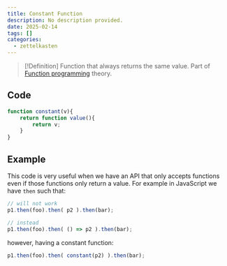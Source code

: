 ```yaml
---
title: Constant Function
description: No description provided.
date: 2025-02-14
tags: []
categories:
  - zettelkasten
---
```


> [!Definition]
> Function that always returns the same value. Part of [Function programming](Function%20programming) theory.

## Code

```js
function constant(v){
	return function value(){ 
		return v;
	}
}
```

## Example

This code is very useful when we have an API that only accepts functions even if those functions only return a value. For example in JavaScript we have `then` such that:

```js
// will not work
p1.then(foo).then( p2 ).then(bar);

// instead
p1.then(foo).then( () => p2 ).then(bar);
```

however, having a constant function:

```js
p1.then(foo).then( constant(p2) ).then(bar);
```
